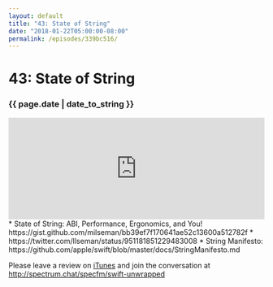 ```yaml
---
layout: default
title: "43: State of String"
date: "2018-01-22T05:00:00-08:00"
permalink: /episodes/339bc516/
---
```


# 43: State of String

### {{ page.date | date_to_string }}

<iframe frameBorder="0" height="200px" scrolling="no" seamless src="https://player.simplecast.com/d4cf620f-3176-479f-bc09-cbcdc8b650db" width="100%"></iframe>
<br/>
* State of String: ABI, Performance, Ergonomics, and You! https://gist.github.com/milseman/bb39ef7f170641ae52c13600a512782f
* https://twitter.com/Ilseman/status/951181851229483008
* String Manifesto: https://github.com/apple/swift/blob/master/docs/StringManifesto.md

Please leave a review on [iTunes](https://itunes.apple.com/us/podcast/swift-unwrapped/id1209817203?mt=2) and join the conversation at http://spectrum.chat/specfm/swift-unwrapped
